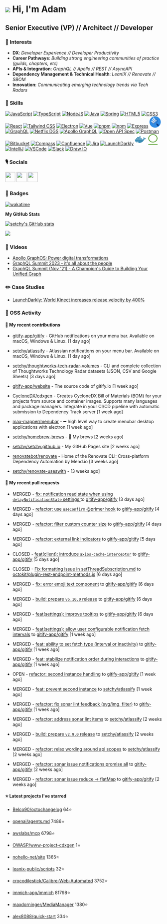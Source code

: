 ![](https://user-images.githubusercontent.com/18350557/176309783-0785949b-9127-417c-8b55-ab5a4333674e.gif) Hi, I'm Adam
============================================================================================================================

Senior Executive (VP) // Architect // Developer
-----------------------------------------------

### 🔭 Interests

- **DX**: *Developer Experience // Developer Productivity*
- **Career Pathways**: *Building strong engineering communities of practice (guilds, chapters, etc)*
- **APIs & Integration**: *GraphQL // Apollo // REST // AsyncAPI*
- **Dependency Management & Technical Health**: *LeanIX // Renovate // SBOM*
- **Innovation**: *Communicating emerging technology trends via Tech Radars*

### 💪 Skills

<p align="left">
  <a href="https://developer.mozilla.org/en-US/docs/Web/JavaScript" target="_blank" rel="noreferrer"><img src="https://raw.githubusercontent.com/danielcranney/readme-generator/main/public/icons/skills/javascript-colored.svg" width="36" height="36" alt="JavaScript" /></a>
  <a href="https://www.typescriptlang.org/" target="_blank" rel="noreferrer"><img src="https://raw.githubusercontent.com/danielcranney/readme-generator/main/public/icons/skills/typescript-colored.svg" width="36" height="36" alt="TypeScript" /></a>
  <a href="https://nodejs.org/en/" target="_blank" rel="noreferrer"><img src="https://raw.githubusercontent.com/danielcranney/readme-generator/main/public/icons/skills/nodejs-colored.svg" width="36" height="36" alt="NodeJS" /></a>
  <a href="https://www.oracle.com/java/" target="_blank" rel="noreferrer"><img src="https://raw.githubusercontent.com/danielcranney/readme-generator/main/public/icons/skills/java-colored.svg" width="36" height="36" alt="Java" /></a>
  <a href="https://spring.io/" target="_blank" rel="noreferrer"><img src="https://cdn.worldvectorlogo.com/logos/spring-3.svg" width="36" height="36" alt="Spring" /></a> 
  <a href="https://developer.mozilla.org/en-US/docs/Glossary/HTML5" target="_blank" rel="noreferrer"><img src="https://raw.githubusercontent.com/danielcranney/readme-generator/main/public/icons/skills/html5-colored.svg" width="36" height="36" alt="HTML5" /></a>
  <a href="https://www.w3.org/TR/CSS/#css" target="_blank" rel="noreferrer"><img src="https://raw.githubusercontent.com/danielcranney/readme-generator/main/public/icons/skills/css3-colored.svg" width="36" height="36" alt="CSS3" /></a>
  <a href="https://react.dev/" target="_blank" rel="noreferrer"><img src="https://cdn.worldvectorlogo.com/logos/react-2.svg" width="36" height="36" alt="React" /></a>
  <a href="https://tailwindcss.com/" target="_blank" rel="noreferrer"><img src="https://cdn.worldvectorlogo.com/logos/tailwind-css-2.svg" width="36" height="36" alt="Tailwind CSS" /></a>
  <a href="https://www.electronjs.org/" target="_blank" rel="noreferrer"><img src="https://cdn.worldvectorlogo.com/logos/electron-1.svg" width="36" height="36" alt="Electron" /></a>
  <a href="https://vuejs.org/" target="_blank" rel="noreferrer"><img src="https://cdn.worldvectorlogo.com/logos/vue-9.svg" width="36" height="36" alt="Vue" /></a>
  <a href="https://pnpm.io/" target="_blank" rel="noreferrer"><img src="https://encrypted-tbn0.gstatic.com/images?q=tbn:ANd9GcSGcwBnoTNg212cvEclMX-_qRw_P-_odFp3aafVal77Hg&s" width="36" height="36" alt="pnpm" /></a>
  <a href="https://www.npmjs.com/" target="_blank" rel="noreferrer"><img src="https://cdn.worldvectorlogo.com/logos/npm-square-red-1.svg" width="36" height="36" alt="npm" /></a>
  <a href="https://expressjs.com/" target="_blank" rel="noreferrer"><img src="https://raw.githubusercontent.com/danielcranney/readme-generator/main/public/icons/skills/express-colored.svg" width="36" height="36" alt="Express" /></a>
  <a href="https://docs.renovatebot.com/" target="_blank" rel="noreferrer"><img src="https://raw.githubusercontent.com/renovatebot/renovate/refs/heads/main/docs/usage/assets/images/logo.png" width="36" height="36" alt="Renovate" /></a>
  <a href="https://graphql.org/" target="_blank" rel="noreferrer"><img src="https://raw.githubusercontent.com/danielcranney/readme-generator/main/public/icons/skills/graphql-colored.svg" width="36" height="36" alt="GraphQL" /></a>
  <a href="https://netflix.github.io/dgs/" target="_blank" rel="noreferrer"><img src="https://raw.githubusercontent.com/Netflix/dgs/main/docs/images/dgs-framework-brand/Icon/dgs-icon--blue.svg" width="36" height="36" alt="Netflix DGS" /></a>
  <a href="https://apollographql.com/" target="_blank" rel="noreferrer"><img src="https://cdn.worldvectorlogo.com/logos/apollo-graphql-compact.svg" width="36" height="36" alt="Apollo GraphQL" /></a>
  <a href="https://swagger.io/specification/" target="_blank" rel="noreferrer"><img src="https://cdn.worldvectorlogo.com/logos/openapi-1.svg" width="36" height="36" alt="Open API Spec" /></a>
  <a href="https://www.postman.com//" target="_blank" rel="noreferrer"><img src="https://cdn.worldvectorlogo.com/logos/postman.svg" width="36" height="36" alt="Postman" /></a>
  <a href="https://www.atlassian.com/software/bitbucket" target="_blank" rel="noreferrer"><img src="https://cdn.worldvectorlogo.com/logos/bitbucket-icon.svg" width="36" height="36" alt="Bitbucket" /></a>
  <a href="https://www.atlassian.com/software/compass" target="_blank" rel="noreferrer"><img src="https://cdn.worldvectorlogo.com/logos/atlassian-compass-1.svg" width="36" height="36" alt="Compass" /></a>
  <a href="https://www.atlassian.com/software/confluence" target="_blank" rel="noreferrer"><img src="https://cdn.worldvectorlogo.com/logos/confluence-1.svg" width="36" height="36" alt="Confluence" /></a>
  <a href="https://www.atlassian.com/software/jira" target="_blank" rel="noreferrer"><img src="https://cdn.worldvectorlogo.com/logos/jira-1.svg" width="36" height="36" alt="Jira" /></a>
  <a href="https://launchdarkly.com/" target="_blank" rel="noreferrer"><img src="https://cdn.worldvectorlogo.com/logos/launchdarkly-2.svg" width="36" height="36" alt="LaunchDarkly" /></a>
  <a href="https://docker.com/" target="_blank" rel="noreferrer"><img src="https://raw.githubusercontent.com/nx211/homer-icons/master/png/docker.png" width="36" height="36" alt="Docker" /></a>
  <a href="https://jfrog.com/artifactory/" target="_blank" rel="noreferrer"><img src="https://raw.githubusercontent.com/nx211/homer-icons/master/png/artifactory.png" width="36" height="36" alt="Artifactory" /></a>
  <a href="https://www.jetbrains.com/idea/" target="_blank" rel="noreferrer"><img src="https://cdn.worldvectorlogo.com/logos/intellij-idea-1.svg" width="36" height="36" alt="IntelliJ" /></a>
  <a href="https://code.visualstudio.com/" target="_blank" rel="noreferrer"><img src="https://cdn.worldvectorlogo.com/logos/visual-studio-code-1.svg" width="36" height="36" alt="VSCode" /></a>
  <a href="https://slack.com/" target="_blank" rel="noreferrer"><img src="https://cdn.worldvectorlogo.com/logos/slack-new-logo.svg" width="36" height="36" alt="Slack" /></a>
  <a href="https://drawio-app.com/" target="_blank" rel="noreferrer"><img src="https://cdn.worldvectorlogo.com/logos/draw-io.svg" width="36" height="36" alt="Draw IO" /></a>
</p>

                      

### 🎙️ Socials
                  
<p align="left">
  <a href="https://www.github.com/setchy" target="_blank" rel="noreferrer"><img src="https://raw.githubusercontent.com/danielcranney/readme-generator/main/public/icons/socials/github.svg" width="32" height="32" /></a>
  <a href="https://www.linkedin.com/in/adamsetch" target="_blank" rel="noreferrer"><img src="https://raw.githubusercontent.com/danielcranney/readme-generator/main/public/icons/socials/linkedin.svg" width="32" height="32" /></a>
  <a href="https://www.twitter.com/setchy87" target="_blank" rel="noreferrer"><img src="https://raw.githubusercontent.com/danielcranney/readme-generator/main/public/icons/socials/twitter.svg" width="32" height="32" /></a>
</p>

### 📛 Badges

[![wakatime](https://wakatime.com/badge/user/2b948ae2-4be1-4020-8a57-7de60b53fe1d.svg)](https://wakatime.com/@2b948ae2-4be1-4020-8a57-7de60b53fe1d)

<b>My GitHub Stats</b>

<a href="http://www.github.com/setchy"><img src="https://github-readme-stats.vercel.app/api?username=setchy&show_icons=true&hide=&count_private=true&title_color=0891b2&text_color=ffffff&icon_color=0891b2&bg_color=1c1917&hide_border=true&show_icons=true" alt="setchy's GitHub stats" /></a>

<a href="http://www.github.com/setchy"><img src="https://github-readme-streak-stats.herokuapp.com/?user=setchy&stroke=ffffff&background=1c1917&ring=0891b2&fire=0891b2&currStreakNum=ffffff&currStreakLabel=0891b2&sideNums=ffffff&sideLabels=ffffff&dates=ffffff&hide_border=true" /></a>

### 📼 Videos

- [Apollo GraphOS: Power digital transformations](https://www.apollographql.com/enterprise?wvideo=4fu2lsjssc)
- [GraphQL Summit 2023 - it's all about the people](https://www.youtube.com/watch?v=090IWEcHbJc)
- [GraphQL Summit (Nov '21) - A Champion's Guide to Building Your Unified Graph](https://www.apollographql.com/events/roundtable/graphql-summit-november-2021/a-champions-guide-to-building-your-unified-graph)

### ✏️ Case Studies

- [LaunchDarkly: World Kinect increases release velocity by 400%](https://launchdarkly.com/case-studies/world-kinect/)

### 🎯 OSS Activity
#### 🚀 My recent contributions



- [gitify-app/gitify](https://github.com/gitify-app/gitify) - GitHub notifications on your menu bar. Available on macOS, Windows &amp; Linux. [1 day ago]

- [setchy/atlassify](https://github.com/setchy/atlassify) - Atlassian notifications on your menu bar. Available on macOS, Windows &amp; Linux.  [1 day ago]

- [setchy/thoughtworks-tech-radar-volumes](https://github.com/setchy/thoughtworks-tech-radar-volumes) - CLI and complete collection of Thoughtworks Technology Radar datasets (JSON, CSV and Google Sheets) [3 days ago]

- [gitify-app/website](https://github.com/gitify-app/website) - The source code of gitify.io [1 week ago]

- [CycloneDX/cdxgen](https://github.com/CycloneDX/cdxgen) - Creates CycloneDX Bill of Materials (BOM) for your projects from source and container images. Supports many languages and package managers. Integrate in your CI/CD pipeline with automatic submission to Dependency Track server [1 week ago]

- [max-mapper/menubar](https://github.com/max-mapper/menubar) - ➖ high level way to create menubar desktop applications with electron [1 week ago]

- [setchy/homebrew-brews](https://github.com/setchy/homebrew-brews) - 🍻 My brews [2 weeks ago]

- [setchy/setchy.github.io](https://github.com/setchy/setchy.github.io) - My GitHub Pages site [2 weeks ago]

- [renovatebot/renovate](https://github.com/renovatebot/renovate) - Home of the Renovate CLI: Cross-platform Dependency Automation by Mend.io [3 weeks ago]

- [setchy/renovate-useswith](https://github.com/setchy/renovate-useswith) -  [3 weeks ago]

#### 🎉 My recent pull requests



- MERGED - [fix: notification read state when using `delayNotificationState` settings ](https://github.com/gitify-app/gitify/pull/2314) to [gitify-app/gitify](https://github.com/gitify-app/gitify) [3 days ago]

- MERGED - [refactor: use `useConfirm` @primer hook](https://github.com/gitify-app/gitify/pull/2313) to [gitify-app/gitify](https://github.com/gitify-app/gitify) [4 days ago]

- MERGED - [refactor: filter custom counter size](https://github.com/gitify-app/gitify/pull/2312) to [gitify-app/gitify](https://github.com/gitify-app/gitify) [4 days ago]

- MERGED - [refactor: external link indicators](https://github.com/gitify-app/gitify/pull/2310) to [gitify-app/gitify](https://github.com/gitify-app/gitify) [5 days ago]

- CLOSED - [feat(client): introduce `axios-cache-interceptor`](https://github.com/gitify-app/gitify/pull/2308) to [gitify-app/gitify](https://github.com/gitify-app/gitify) [5 days ago]

- CLOSED - [Fix formatting issue in setThreadSubscription.md](https://github.com/octokit/plugin-rest-endpoint-methods.js/pull/826) to [octokit/plugin-rest-endpoint-methods.js](https://github.com/octokit/plugin-rest-endpoint-methods.js) [6 days ago]

- MERGED - [fix: error emoji text component](https://github.com/gitify-app/gitify/pull/2307) to [gitify-app/gitify](https://github.com/gitify-app/gitify) [6 days ago]

- MERGED - [build: prepare `v6.10.0` release](https://github.com/gitify-app/gitify/pull/2306) to [gitify-app/gitify](https://github.com/gitify-app/gitify) [6 days ago]

- MERGED - [feat(settings): improve tooltips](https://github.com/gitify-app/gitify/pull/2305) to [gitify-app/gitify](https://github.com/gitify-app/gitify) [6 days ago]

- MERGED - [feat(settings): allow user configurable notification fetch intervals](https://github.com/gitify-app/gitify/pull/2302) to [gitify-app/gitify](https://github.com/gitify-app/gitify) [1 week ago]

- MERGED - [feat: ability to set fetch type (interval or inactivity)](https://github.com/gitify-app/gitify/pull/2301) to [gitify-app/gitify](https://github.com/gitify-app/gitify) [1 week ago]

- MERGED - [feat: stabilize notification order during interactions](https://github.com/gitify-app/gitify/pull/2298) to [gitify-app/gitify](https://github.com/gitify-app/gitify) [1 week ago]

- OPEN - [refactor: second instance handling](https://github.com/gitify-app/gitify/pull/2285) to [gitify-app/gitify](https://github.com/gitify-app/gitify) [1 week ago]

- MERGED - [feat: prevent second instance](https://github.com/setchy/atlassify/pull/1683) to [setchy/atlassify](https://github.com/setchy/atlassify) [1 week ago]

- MERGED - [refactor: fix sonar lint feedback (svg/img, filter)](https://github.com/gitify-app/gitify/pull/2283) to [gitify-app/gitify](https://github.com/gitify-app/gitify) [1 week ago]

- MERGED - [refactor: address sonar lint items](https://github.com/setchy/atlassify/pull/1677) to [setchy/atlassify](https://github.com/setchy/atlassify) [2 weeks ago]

- MERGED - [build: prepare `v2.9.0` release](https://github.com/setchy/atlassify/pull/1676) to [setchy/atlassify](https://github.com/setchy/atlassify) [2 weeks ago]

- MERGED - [refactor: relax wording around api scopes](https://github.com/setchy/atlassify/pull/1673) to [setchy/atlassify](https://github.com/setchy/atlassify) [2 weeks ago]

- MERGED - [refactor: sonar issue notifications promise all](https://github.com/gitify-app/gitify/pull/2282) to [gitify-app/gitify](https://github.com/gitify-app/gitify) [2 weeks ago]

- MERGED - [refactor: sonar issue reduce -&gt; flatMap](https://github.com/gitify-app/gitify/pull/2281) to [gitify-app/gitify](https://github.com/gitify-app/gitify) [2 weeks ago]

#### ⭐ Latest projects I've starred



- [Belco90/octochangelog](https://github.com/Belco90/octochangelog) 64⭐

- [openai/agents.md](https://github.com/openai/agents.md) 7486⭐

- [awslabs/mcp](https://github.com/awslabs/mcp) 6798⭐

- [OWASP/www-project-cdxgen](https://github.com/OWASP/www-project-cdxgen) 1⭐

- [nohello-net/site](https://github.com/nohello-net/site) 1365⭐

- [leanix-public/scripts](https://github.com/leanix-public/scripts) 32⭐

- [crocodilestick/Calibre-Web-Automated](https://github.com/crocodilestick/Calibre-Web-Automated) 3752⭐

- [immich-app/immich](https://github.com/immich-app/immich) 81798⭐

- [maxdorninger/MediaManager](https://github.com/maxdorninger/MediaManager) 1380⭐

- [alex8088/quick-start](https://github.com/alex8088/quick-start) 334⭐



